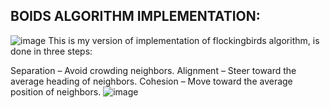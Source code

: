 ##                               BOIDS ALGORITHM IMPLEMENTATION:
![image](https://github.com/user-attachments/assets/6930fb60-ab36-499c-8ed6-ef90c241feb2)
This is my version of implementation of flockingbirds algorithm, is done in three steps:

Separation – Avoid crowding neighbors.
Alignment – Steer toward the average heading of neighbors.
Cohesion – Move toward the average position of neighbors.
![image](https://github.com/user-attachments/assets/64abb906-9e68-43bb-9baf-c2136886de3a)


